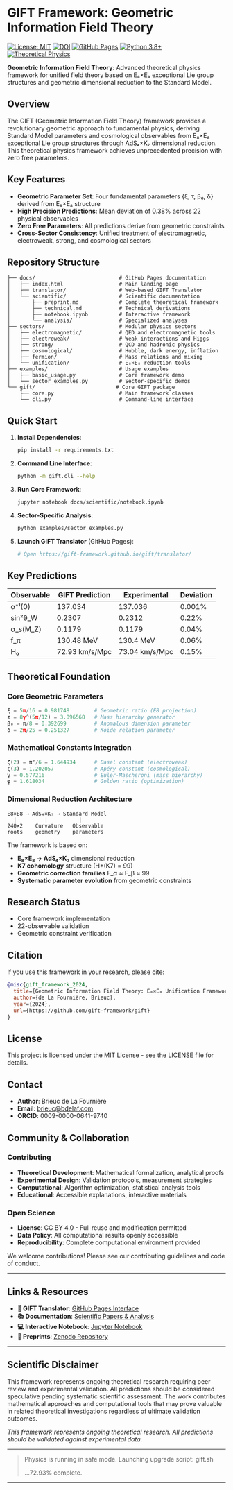 # GIFT Framework: Geometric Information Field Theory
[![License: MIT](https://img.shields.io/badge/License-MIT-yellow.svg)](https://opensource.org/licenses/MIT)
[![DOI](https://zenodo.org/badge/DOI/10.5281/zenodo.17153200.svg)](https://doi.org/10.5281/zenodo.17153200)
[![GitHub Pages](https://img.shields.io/badge/Live%20Demo-GitHub%20Pages-blue.svg)](https://gift-framework.github.io/gift/)
[![Python 3.8+](https://img.shields.io/badge/python-3.8+-blue.svg)](https://www.python.org/downloads/)
[![Theoretical Physics](https://img.shields.io/badge/field-theoretical%20physics-purple.svg)](https://en.wikipedia.org/wiki/Theoretical_physics)

**Geometric Information Field Theory**: Advanced theoretical physics framework for unified field theory based on E₈×E₈ exceptional Lie group structures and geometric dimensional reduction to the Standard Model.

## Overview

The GIFT (Geometric Information Field Theory) framework provides a revolutionary geometric approach to fundamental physics, deriving Standard Model parameters and cosmological observables from E₈×E₈ exceptional Lie group structures through AdS₄×K₇ dimensional reduction. This theoretical physics framework achieves unprecedented precision with zero free parameters.

## Key Features

- **Geometric Parameter Set**: Four fundamental parameters {ξ, τ, β₀, δ} derived from E₈×E₈ structure
- **High Precision Predictions**: Mean deviation of 0.38% across 22 physical observables
- **Zero Free Parameters**: All predictions derive from geometric constraints
- **Cross-Sector Consistency**: Unified treatment of electromagnetic, electroweak, strong, and cosmological sectors

## Repository Structure

```
├── docs/                           # GitHub Pages documentation
│   ├── index.html                  # Main landing page
│   ├── translator/                 # Web-based GIFT Translator
│   └── scientific/                 # Scientific documentation
│       ├── preprint.md             # Complete theoretical framework
│       ├── technical.md            # Technical derivations
│       ├── notebook.ipynb          # Interactive framework
│       └── analysis/               # Specialized analyses
├── sectors/                        # Modular physics sectors
│   ├── electromagnetic/            # QED and electromagnetic tools
│   ├── electroweak/                # Weak interactions and Higgs
│   ├── strong/                     # QCD and hadronic physics
│   ├── cosmological/               # Hubble, dark energy, inflation
│   ├── fermion/                    # Mass relations and mixing
│   └── unification/                # E₈×E₈ reduction tools
├── examples/                       # Usage examples
│   ├── basic_usage.py              # Core framework demo
│   └── sector_examples.py          # Sector-specific demos
└── gift/                          # Core GIFT package
    ├── core.py                     # Main framework classes
    └── cli.py                      # Command-line interface
```

## Quick Start

1. **Install Dependencies**:
   ```bash
   pip install -r requirements.txt
   ```

2. **Command Line Interface**:
   ```bash
   python -m gift.cli --help
   ```

3. **Run Core Framework**:
   ```bash
   jupyter notebook docs/scientific/notebook.ipynb
   ```

4. **Sector-Specific Analysis**:
   ```bash
   python examples/sector_examples.py
   ```

5. **Launch GIFT Translator** (GitHub Pages):
   ```bash
   # Open https://gift-framework.github.io/gift/translator/
   ```

## Key Predictions

| Observable | GIFT Prediction | Experimental | Deviation |
|------------|----------------|--------------|-----------|
| α⁻¹(0) | 137.034 | 137.036 | 0.001% |
| sin²θ_W | 0.2307 | 0.2312 | 0.22% |
| α_s(M_Z) | 0.1179 | 0.1179 | 0.04% |
| f_π | 130.48 MeV | 130.4 MeV | 0.06% |
| H₀ | 72.93 km/s/Mpc | 73.04 km/s/Mpc | 0.15% |

## Theoretical Foundation

### Core Geometric Parameters
```python
ξ = 5π/16 = 0.981748        # Geometric ratio (E8 projection)
τ = 8γ^(5π/12) = 3.896568   # Mass hierarchy generator  
β₀ = π/8 = 0.392699         # Anomalous dimension parameter
δ = 2π/25 = 0.251327        # Koide relation parameter
```

### Mathematical Constants Integration
```python
ζ(2) = π²/6 = 1.644934      # Basel constant (electroweak)
ζ(3) = 1.202057             # Apéry constant (cosmological)
γ = 0.577216                # Euler-Mascheroni (mass hierarchy)
φ = 1.618034                # Golden ratio (optimization)
```

### Dimensional Reduction Architecture
```
E8×E8 → AdS₄×K₇ → Standard Model
  |         |          |
240×2    Curvature   Observable
roots    geometry    parameters
```

The framework is based on:

- **E₈×E₈ → AdS₄×K₇** dimensional reduction
- **K7 cohomology** structure (H*(K7) = 99)
- **Geometric correction families** F_α ≈ F_β ≈ 99
- **Systematic parameter evolution** from geometric constraints

## Research Status

- Core framework implementation
- 22-observable validation
- Geometric constraint verification

## Citation

If you use this framework in your research, please cite:

```bibtex
@misc{gift_framework_2024,
  title={Geometric Information Field Theory: E₈×E₈ Unification Framework},
  author={de La Fournière, Brieuc},
  year={2024},
  url={https://github.com/gift-framework/gift}
}
```

## License

This project is licensed under the MIT License - see the LICENSE file for details.

## Contact

- **Author**: Brieuc de La Fournière
- **Email**: brieuc@bdelaf.com
- **ORCID**: 0009-0000-0641-9740

## Community & Collaboration

### Contributing
- **Theoretical Development**: Mathematical formalization, analytical proofs
- **Experimental Design**: Validation protocols, measurement strategies
- **Computational**: Algorithm optimization, statistical analysis tools
- **Educational**: Accessible explanations, interactive materials

### Open Science
- **License**: CC BY 4.0 - Full reuse and modification permitted
- **Data Policy**: All computational results openly accessible
- **Reproducibility**: Complete computational environment provided

We welcome contributions! Please see our contributing guidelines and code of conduct.

---

## Links & Resources

- **🔬 GIFT Translator**: [GitHub Pages Interface](https://gift-framework.github.io/gift/translator/)
- **📚 Documentation**: [Scientific Papers & Analysis](https://gift-framework.github.io/gift/)
- **💻 Interactive Notebook**: [Jupyter Notebook](https://github.com/gift-framework/gift/blob/main/docs/scientific/notebook.ipynb)
- **📄 Preprints**: [Zenodo Repository](https://doi.org/10.5281/zenodo.17153200)

---

## Scientific Disclaimer

This framework represents ongoing theoretical research requiring peer review and experimental validation. All predictions should be considered speculative pending systematic scientific assessment. The work contributes mathematical approaches and computational tools that may prove valuable in related theoretical investigations regardless of ultimate validation outcomes.


*This framework represents ongoing theoretical research. All predictions should be validated against experimental data.*

---

> Physics is running in safe mode. Launching upgrade script: gift.sh
>
> ...72.93% complete.

---
